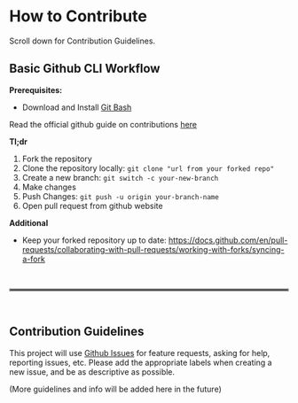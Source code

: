 # How to Contribute
Scroll down for Contribution Guidelines.

## Basic Github CLI Workflow
**Prerequisites:**
- Download and Install [Git Bash](https://git-scm.com/downloads)

Read the official github guide on contributions [here](https://github.com/firstcontributions/first-contributions)

**Tl;dr**
1. Fork the repository
2. Clone the repository locally: ``git clone "url from your forked repo"``
3. Create a new branch: ``git switch -c your-new-branch``
4. Make changes
5. Push Changes: ``git push -u origin your-branch-name``
6. Open pull request from github website


**Additional**
- Keep your forked repository up to date: https://docs.github.com/en/pull-requests/collaborating-with-pull-requests/working-with-forks/syncing-a-fork

&nbsp;
<hr style="border:2px solid gray">
&nbsp;

## Contribution Guidelines

This project will use [Github Issues](https://github.com/IsotopicIO/iso-space-game/issues) for feature requests, asking for help, reporting issues, etc.
Please add the appropriate labels when creating a new issue, and be as descriptive as possible.

(More guidelines and info will be added here in the future)

